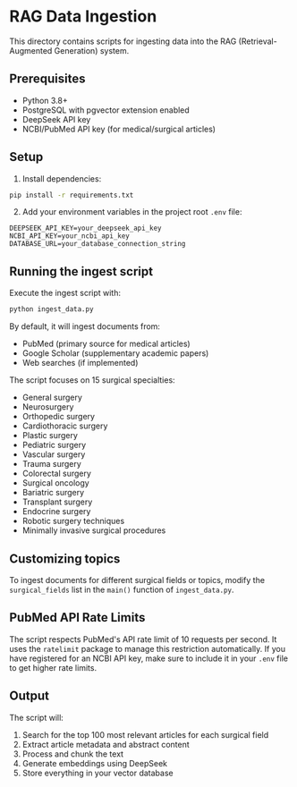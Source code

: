 # RAG Data Ingestion

This directory contains scripts for ingesting data into the RAG (Retrieval-Augmented Generation) system.

## Prerequisites

- Python 3.8+
- PostgreSQL with pgvector extension enabled
- DeepSeek API key
- NCBI/PubMed API key (for medical/surgical articles)

## Setup

1. Install dependencies:

```bash
pip install -r requirements.txt
```

2. Add your environment variables in the project root `.env` file:

```
DEEPSEEK_API_KEY=your_deepseek_api_key
NCBI_API_KEY=your_ncbi_api_key
DATABASE_URL=your_database_connection_string
```

## Running the ingest script

Execute the ingest script with:

```bash
python ingest_data.py
```

By default, it will ingest documents from:
- PubMed (primary source for medical articles)
- Google Scholar (supplementary academic papers)
- Web searches (if implemented)

The script focuses on 15 surgical specialties:
- General surgery
- Neurosurgery
- Orthopedic surgery
- Cardiothoracic surgery
- Plastic surgery
- Pediatric surgery
- Vascular surgery
- Trauma surgery
- Colorectal surgery
- Surgical oncology
- Bariatric surgery
- Transplant surgery
- Endocrine surgery
- Robotic surgery techniques
- Minimally invasive surgical procedures

## Customizing topics

To ingest documents for different surgical fields or topics, modify the `surgical_fields` list in the `main()` function of `ingest_data.py`.

## PubMed API Rate Limits

The script respects PubMed's API rate limit of 10 requests per second. It uses the `ratelimit` package to manage this restriction automatically. If you have registered for an NCBI API key, make sure to include it in your `.env` file to get higher rate limits.

## Output

The script will:
1. Search for the top 100 most relevant articles for each surgical field
2. Extract article metadata and abstract content
3. Process and chunk the text
4. Generate embeddings using DeepSeek
5. Store everything in your vector database 